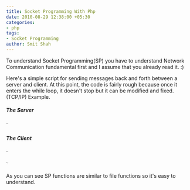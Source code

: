 ```yaml
---
title: Socket Programming With Php
date: 2010-08-29 12:38:00 +05:30
categories:
- php
tags:
- Socket Programming
author: Smit Shah
---
```


To understand Socket Programming(SP) you have to understand Network Communication fundamental first and I assume that you already read it. :)

Here's a simple script for sending messages back and forth between a server and client.  At this point, the code is fairly rough because once it enters the while loop, it doesn't stop but it can be modified and fixed.(TCP/IP) Example.


##### The Server
<?php
`error_reporting(E_ALL);
$address = "127.0.0.1";
$port = "10000";
/* create a socket in the AF_INET family, using SOCK_STREAM for TCP connection */
$mysock = socket_create(AF_INET, SOCK_STREAM, SOL_TCP);
socket_bind($mysock, $address, $port);
socket_listen($mysock, 5);
$client = socket_accept($mysock);
echo "Server started, accepting connections...\n";
$i = 0;
while (true == true)
{
    $i++;
    echo "Sending $i to client.\n";
    socket_write($client, $i, strlen($i));
    $input = socket_read($client, 2048);
    echo "Response from client is: $input\n";
    sleep(5);
}
echo "Closing sockets...";
socket_close($client);
socket_close($mysock);

?>`




##### The Client

`
<?php
error_reporting(E_ALL);
$address = "127.0.0.1";
$port = 10000;
$socket = socket_create(AF_INET, SOCK_STREAM, SOL_TCP);
if ($socket === false) {
    echo "socket_create() failed: reason: " . socket_strerror(socket_last_error()) . "\n";
} else {
    echo "socket successfully created.\n";
}
echo "Attempting to connect to '$address' on port '$port'...";
$result = socket_connect($socket, $address, $port);
if ($result === false) {
    echo "socket_connect() failed.\nReason: ($result) " . socket_strerror(socket_last_error($socket)) . "\n";
} else {
    echo "successfully connected to $address.\n";
}

$i = 0;
while (true == true)
{
    $i++;
    echo "Sending $i to server.\n";
    socket_write($socket, $i, strlen($i));
    $input = socket_read($socket, 2048);
    echo "Response from server is: $input\n";
    sleep(5);
}

echo "Closing socket...";
socket_close($socket);
?>`

As you can see SP functions are similar to file functions so it's easy to understand.